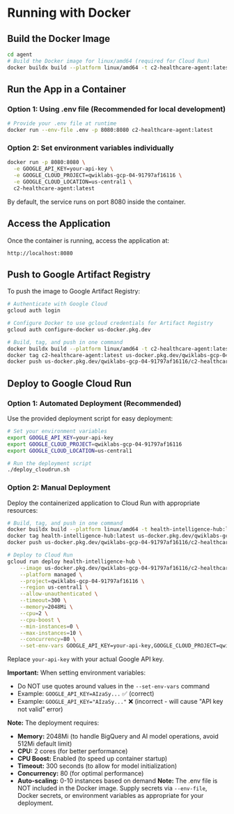 # Running with Docker

## Build the Docker Image
```sh
cd agent
# Build the Docker image for linux/amd64 (required for Cloud Run)
docker buildx build --platform linux/amd64 -t c2-healthcare-agent:latest .
```

## Run the App in a Container

### Option 1: Using .env file (Recommended for local development)
```sh
# Provide your .env file at runtime
docker run --env-file .env -p 8080:8080 c2-healthcare-agent:latest
```

### Option 2: Set environment variables individually
```sh
docker run -p 8080:8080 \
  -e GOOGLE_API_KEY=your-api-key \
  -e GOOGLE_CLOUD_PROJECT=qwiklabs-gcp-04-91797af16116 \
  -e GOOGLE_CLOUD_LOCATION=us-central1 \
  c2-healthcare-agent:latest
```

By default, the service runs on port 8080 inside the container.

## Access the Application
Once the container is running, access the application at:
```
http://localhost:8080
```

## Push to Google Artifact Registry
To push the image to Google Artifact Registry:

```sh
# Authenticate with Google Cloud
gcloud auth login

# Configure Docker to use gcloud credentials for Artifact Registry
gcloud auth configure-docker us-docker.pkg.dev

# Build, tag, and push in one command
docker buildx build --platform linux/amd64 -t c2-healthcare-agent:latest . && \
docker tag c2-healthcare-agent:latest us-docker.pkg.dev/qwiklabs-gcp-04-91797af16116/c2-healthcare-agent/c2-healthcare-agent:latest && \
docker push us-docker.pkg.dev/qwiklabs-gcp-04-91797af16116/c2-healthcare-agent/c2-healthcare-agent:latest
```

## Deploy to Google Cloud Run

### Option 1: Automated Deployment (Recommended)
Use the provided deployment script for easy deployment:

```sh
# Set your environment variables
export GOOGLE_API_KEY=your-api-key
export GOOGLE_CLOUD_PROJECT=qwiklabs-gcp-04-91797af16116
export GOOGLE_CLOUD_LOCATION=us-central1

# Run the deployment script
./deploy_cloudrun.sh
```

### Option 2: Manual Deployment
Deploy the containerized application to Cloud Run with appropriate resources:

```sh
# Build, tag, and push in one command
docker buildx build --platform linux/amd64 -t health-intelligence-hub:latest . && \
docker tag health-intelligence-hub:latest us-docker.pkg.dev/qwiklabs-gcp-04-91797af16116/c2-healthcare-agent/health-intelligence-hub:latest && \
docker push us-docker.pkg.dev/qwiklabs-gcp-04-91797af16116/c2-healthcare-agent/health-intelligence-hub:latest

# Deploy to Cloud Run
gcloud run deploy health-intelligence-hub \
    --image us-docker.pkg.dev/qwiklabs-gcp-04-91797af16116/c2-healthcare-agent/health-intelligence-hub:latest \
    --platform managed \
    --project=qwiklabs-gcp-04-91797af16116 \
    --region us-central1 \
    --allow-unauthenticated \
    --timeout=300 \
    --memory=2048Mi \
    --cpu=2 \
    --cpu-boost \
    --min-instances=0 \
    --max-instances=10 \
    --concurrency=80 \
    --set-env-vars GOOGLE_API_KEY=your-api-key,GOOGLE_CLOUD_PROJECT=qwiklabs-gcp-04-91797af16116,GOOGLE_CLOUD_LOCATION=us-central1
```

Replace `your-api-key` with your actual Google API key.

**Important:** When setting environment variables:
- Do NOT use quotes around values in the `--set-env-vars` command
- Example: `GOOGLE_API_KEY=AIzaSy...` ✅ (correct)
- Example: `GOOGLE_API_KEY="AIzaSy..."` ❌ (incorrect - will cause "API key not valid" error)

**Note:** The deployment requires:
- **Memory:** 2048Mi (to handle BigQuery and AI model operations, avoid 512Mi default limit)
- **CPU:** 2 cores (for better performance)
- **CPU Boost:** Enabled (to speed up container startup)
- **Timeout:** 300 seconds (to allow for model initialization)
- **Concurrency:** 80 (for optimal performance)
- **Auto-scaling:** 0-10 instances based on demand
**Note:** The .env file is NOT included in the Docker image. Supply secrets via `--env-file`, Docker secrets, or environment variables as appropriate for your deployment.

